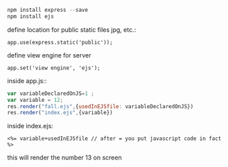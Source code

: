 ```javascript
npm install express --save
npm install ejs
```

  define location for public static files jpg, etc.:
```
app.use(express.static('public'));
```
define view engine for server
```
app.set('view engine', 'ejs');
```

inside app.js::
```javascript
var variableDeclaredOnJS=1 ;
var variable = 12;
res.render("fall.ejs",{usedInEJSfile: variableDeclaredOnJS})
res.render("index.ejs",{variable})
```
inside index.ejs:
```
<%= variable+usedInEJSfile // after = you put javascript code in fact %>
```
this will render the number 13 on screen


